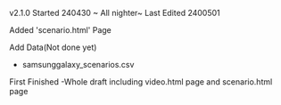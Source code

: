v2.1.0
Started 240430 ~ All nighter~
Last Edited 2400501

Added 
'scenario.html' Page

Add Data(Not done yet)
- samsunggalaxy_scenarios.csv

First Finished
-Whole draft including video.html page and scenario.html page

